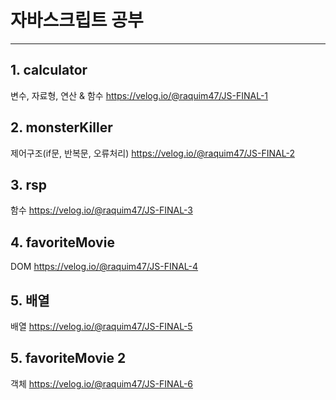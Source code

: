 # 자바스크립트 공부
<hr>

## 1. calculator 
변수, 자료형, 연산 & 함수
https://velog.io/@raquim47/JS-FINAL-1

## 2. monsterKiller 
제어구조(if문, 반복문, 오류처리)
https://velog.io/@raquim47/JS-FINAL-2

## 3. rsp 
함수
https://velog.io/@raquim47/JS-FINAL-3

## 4. favoriteMovie 
DOM
https://velog.io/@raquim47/JS-FINAL-4

## 5. 배열
배열
https://velog.io/@raquim47/JS-FINAL-5

## 5. favoriteMovie 2
객체
https://velog.io/@raquim47/JS-FINAL-6
